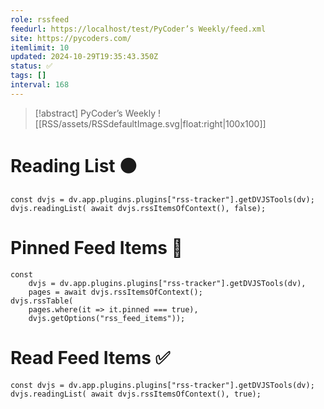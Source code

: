 ```yaml
---
role: rssfeed
feedurl: https://localhost/test/PyCoder’s Weekly/feed.xml
site: https://pycoders.com/
itemlimit: 10
updated: 2024-10-29T19:35:43.350Z
status: ✅
tags: []
interval: 168
---
```

> [!abstract] PyCoder’s Weekly
> ![[RSS/assets/RSSdefaultImage.svg|float:right|100x100]] 

# Reading List ⚫

~~~dataviewjs
const dvjs = dv.app.plugins.plugins["rss-tracker"].getDVJSTools(dv);
dvjs.readingList( await dvjs.rssItemsOfContext(), false);
~~~

# Pinned Feed Items 📍

~~~dataviewjs
const
	dvjs = dv.app.plugins.plugins["rss-tracker"].getDVJSTools(dv),
	pages = await dvjs.rssItemsOfContext();
dvjs.rssTable(
	pages.where(it => it.pinned === true),
	dvjs.getOptions("rss_feed_items"));
~~~

# Read Feed Items ✅

~~~dataviewjs
const dvjs = dv.app.plugins.plugins["rss-tracker"].getDVJSTools(dv);
dvjs.readingList( await dvjs.rssItemsOfContext(), true);
~~~